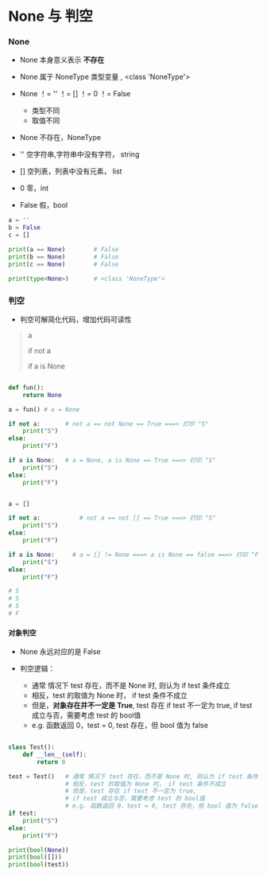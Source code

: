 # None 与 判空

### None
- None 本身意义表示 **不存在**

- None 属于 NoneType 类型变量 , <class 'NoneType'>
  
- None ！= '' ！= [] ！= 0 ！= False
    - 类型不同
    - 取值不同
  
- None 不存在，NoneType
- '' 空字符串,字符串中没有字符， string
- [] 空列表，列表中没有元素， list
- 0 零，int
- False 假，bool 



```python
a = ''
b = False
c = []

print(a == None)        # False
print(b == None)        # False
print(c == None)        # False

print(type<None>)       # <class 'NoneType'>
```

### 判空

- 判空可解简化代码，增加代码可读性

> a
> 
> if not a
> 
> if a is None


```python

def fun():
    return None

a = fun() # a = None

if not a:       # not a == not None == True ===> 打印 "S"
    print("S")
else:
    print("F")

if a is None:   # a = None, a is None == True ===> 打印 "S"
    print("S")
else:
    print("F")


a = []

if not a:           # not a == not [] == True ===> 打印 "S"
    print("S")
else:
    print("F")

if a is None:     # a = [] != None ===> a is None == false ===> 打印 "F"
    print("S")
else:
    print("F")

# S
# S
# S
# F
```
#### 对象判空

- None 永远对应的是 False
  
- 判空逻辑：
    - 通常 情况下 test 存在，而不是 None 时, 则认为 if test 条件成立
    - 相反，test 的取值为 None 时， if test 条件不成立
    - 但是，**对象存在并不一定是 True**, test 存在 if test 不一定为 true, if test 成立与否，需要考虑 test 的 bool值
    - e.g. 函数返回 0，test = 0, test 存在，但 bool 值为 false

```python

class Test():
    def __len__(self):
        return 0

test = Test()   # 通常 情况下 test 存在，而不是 None 时, 则认为 if test 条件成立
                # 相反，test 的取值为 None 时， if test 条件不成立
                # 但是，test 存在 if test 不一定为 true,
                # if test 成立与否，需要考虑 test 的 bool值
                # e.g. 函数返回 0，test = 0, test 存在，但 bool 值为 false
if test:
    print("S")
else:
    print("F")

print(bool(None))
print(bool([]))
print(bool(test))

```